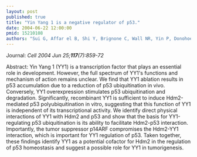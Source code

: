 ```yaml
---
layout: post
published: true
title: "Yin Yang 1 is a negative regulator of p53."
date: 2004-06-22 12:00:00
pmid: 15210108
authors: "Sui G, Affar el B, Shi Y, Brignone C, Wall NR, Yin P, Donohoe M, Luke MP, Calvo D, Grossman SR, Shi Y"
---
```


Journal: *Cell 2004 Jun 25;**117**(7):859-72*

Abstract: Yin Yang 1 (YY1) is a transcription factor that plays an essential role in development. However, the full spectrum of YY1's functions and mechanism of action remains unclear. We find that YY1 ablation results in p53 accumulation due to a reduction of p53 ubiquitination in vivo. Conversely, YY1 overexpression stimulates p53 ubiquitination and degradation. Significantly, recombinant YY1 is sufficient to induce Hdm2-mediated p53 polyubiquitination in vitro, suggesting that this function of YY1 is independent of its transcriptional activity. We identify direct physical interactions of YY1 with Hdm2 and p53 and show that the basis for YY1-regulating p53 ubiquitination is its ability to facilitate Hdm2-p53 interaction. Importantly, the tumor suppressor p14ARF compromises the Hdm2-YY1 interaction, which is important for YY1 regulation of p53. Taken together, these findings identify YY1 as a potential cofactor for Hdm2 in the regulation of p53 homeostasis and suggest a possible role for YY1 in tumorigenesis.

